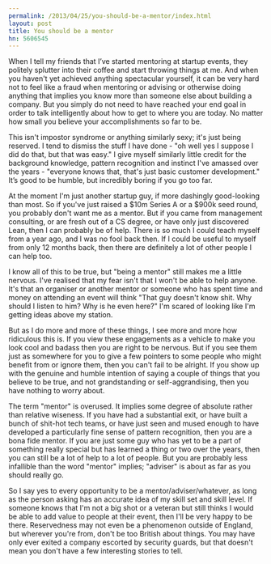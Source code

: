 ```yaml
---
permalink: /2013/04/25/you-should-be-a-mentor/index.html
layout: post
title: You should be a mentor
hn: 5606545
---
```

When I tell my friends that I’ve started mentoring at startup events, they politely splutter into their coffee and start throwing things at me. And when you haven't yet achieved anything spectacular yourself, it can be very hard not to feel like a fraud when mentoring or advising or otherwise doing anything that implies you know more than someone else about building a company. But you simply do not need to have reached your end goal in order to talk intelligently about how to get to where you are today. No matter how small you believe your accomplishments so far to be.

This isn't impostor syndrome or anything similarly sexy; it's just being reserved. I tend to dismiss the stuff I have done - "oh well yes I suppose I did do that, but that was easy." I give myself similarly little credit for the background knowledge, pattern recognition and instinct I've amassed over the years - "everyone knows that, that's just basic customer development." It’s good to be humble, but incredibly boring if you go too far.

At the moment I'm just another startup guy, if more dashingly good-looking than most. So if you've just raised a $10m Series A or a $900k seed round, you probably don't want me as a mentor. But if you came from management consulting, or are fresh out of a CS degree, or have only just discovered Lean, then I can probably be of help. There is so much I could teach myself from a year ago, and I was no fool back then. If I could be useful to myself from only 12 months back, then there are definitely a lot of other people I can help too.

I know all of this to be true, but "being a mentor" still makes me a little nervous. I've realised that my fear isn't that I won't be able to help anyone. It's that an organiser or another mentor or someone who has spent time and money on attending an event will think "That guy doesn't know shit. Why should I listen to him? Why is he even here?" I'm scared of looking like I'm getting ideas above my station.

But as I do more and more of these things, I see more and more how ridiculous this is. If you view these engagements as a vehicle to make you look cool and badass then you are right to be nervous. But if you see them just as somewhere for you to give a few pointers to some people who might benefit from or ignore them, then you can't fail to be alright. If you show up with the genuine and humble intention of saying a couple of things that you believe to be true, and not grandstanding or self-aggrandising, then you have nothing to worry about.

The term "mentor" is overused. It implies some degree of absolute rather than relative wiseness. If you have had a substantial exit, or have built a bunch of shit-hot tech teams, or have just seen and mused enough to have developed a particularly fine sense of pattern recognition, then you are a bona fide mentor. If you are just some guy who has yet to be a part of something really special but has learned a thing or two over the years, then you can still be a lot of help to a lot of people. But you are probably less infallible than the word "mentor" implies; "adviser" is about as far as you should really go.

So I say yes to every opportunity to be a mentor/adviser/whatever, as long as the person asking has an accurate idea of my skill set and skill level. If someone knows that I'm not a big shot or a veteran but still thinks I would be able to add value to people at their event, then I'll be very happy to be there. Reservedness may not even be a phenomenon outside of England, but wherever you're from, don't be too British about things. You may have only ever exited a company escorted by security guards, but that doesn't mean you don't have a few interesting stories to tell.